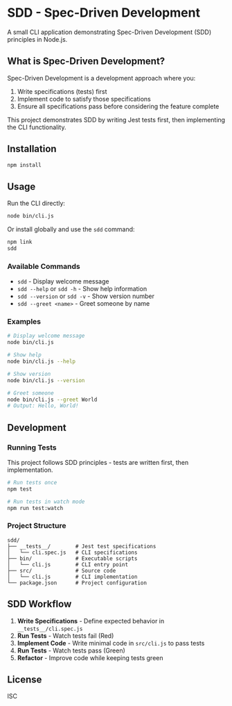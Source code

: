# SDD - Spec-Driven Development

A small CLI application demonstrating Spec-Driven Development (SDD) principles in Node.js.

## What is Spec-Driven Development?

Spec-Driven Development is a development approach where you:
1. Write specifications (tests) first
2. Implement code to satisfy those specifications
3. Ensure all specifications pass before considering the feature complete

This project demonstrates SDD by writing Jest tests first, then implementing the CLI functionality.

## Installation

```bash
npm install
```

## Usage

Run the CLI directly:

```bash
node bin/cli.js
```

Or install globally and use the `sdd` command:

```bash
npm link
sdd
```

### Available Commands

- `sdd` - Display welcome message
- `sdd --help` or `sdd -h` - Show help information
- `sdd --version` or `sdd -v` - Show version number
- `sdd --greet <name>` - Greet someone by name

### Examples

```bash
# Display welcome message
node bin/cli.js

# Show help
node bin/cli.js --help

# Show version
node bin/cli.js --version

# Greet someone
node bin/cli.js --greet World
# Output: Hello, World!
```

## Development

### Running Tests

This project follows SDD principles - tests are written first, then implementation.

```bash
# Run tests once
npm test

# Run tests in watch mode
npm run test:watch
```

### Project Structure

```
sdd/
├── __tests__/        # Jest test specifications
│   └── cli.spec.js   # CLI specifications
├── bin/              # Executable scripts
│   └── cli.js        # CLI entry point
├── src/              # Source code
│   └── cli.js        # CLI implementation
└── package.json      # Project configuration
```

## SDD Workflow

1. **Write Specifications** - Define expected behavior in `__tests__/cli.spec.js`
2. **Run Tests** - Watch tests fail (Red)
3. **Implement Code** - Write minimal code in `src/cli.js` to pass tests
4. **Run Tests** - Watch tests pass (Green)
5. **Refactor** - Improve code while keeping tests green

## License

ISC
